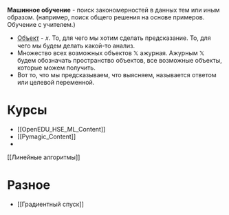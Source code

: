 **Машинное обучение** - поиск закономерностей в данных тем или иным образом. (например, поиск общего решения на основе примеров. Обучение с учителем.)

- <u>Объект</u> - 𝑥. То, для чего мы хотим сделать предсказание. То, для чего мы будем делать какой-то анализ.
- Множество всех возможных объектов 𝕏 ажурная. Ажурным 𝕏 будем обозначать пространство объектов, все возможные объекты, которые можем получить.
- Вот то, что мы предсказываем, что выясняем, называется ответом или целевой переменной.



# Курсы
* [[OpenEDU_HSE_ML_Content]]
* [[Pymagic_Content]]
* 
[[Линейные алгоритмы]]

# Разное
* [[Градиентный спуск]]